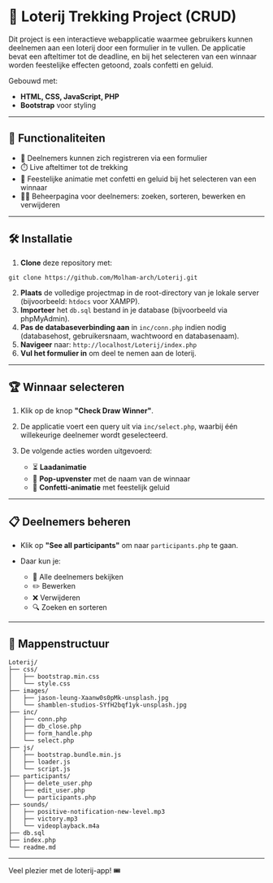 # 🎉 Loterij Trekking Project (CRUD)

Dit project is een interactieve webapplicatie waarmee gebruikers kunnen deelnemen aan een loterij door een formulier in te vullen. De applicatie bevat een afteltimer tot de deadline, en bij het selecteren van een winnaar worden feestelijke effecten getoond, zoals confetti en geluid.

Gebouwd met:

* **HTML, CSS, JavaScript, PHP**
* **Bootstrap** voor styling

---

## 🚀 Functionaliteiten

* 📄 Deelnemers kunnen zich registreren via een formulier
* ⏱️ Live afteltimer tot de trekking
* 🥳 Feestelijke animatie met confetti en geluid bij het selecteren van een winnaar
* 🧑‍💻 Beheerpagina voor deelnemers: zoeken, sorteren, bewerken en verwijderen

---

## 🛠️ Installatie

1.  **Clone** deze repository met:
   ```
   git clone https://github.com/Molham-arch/Loterij.git
   ```
2. **Plaats** de volledige projectmap in de root-directory van je lokale server (bijvoorbeeld: `htdocs` voor XAMPP).
3. **Importeer** het `db.sql` bestand in je database (bijvoorbeeld via phpMyAdmin).
4. **Pas de databaseverbinding aan** in `inc/conn.php` indien nodig (databasehost, gebruikersnaam, wachtwoord en databasenaam).
5. **Navigeer** naar:
   `http://localhost/Loterij/index.php`
6. **Vul het formulier in** om deel te nemen aan de loterij.

---

## 🏆 Winnaar selecteren

1. Klik op de knop **"Check Draw Winner"**.
2. De applicatie voert een query uit via `inc/select.php`, waarbij één willekeurige deelnemer wordt geselecteerd.
3. De volgende acties worden uitgevoerd:

   * ⏳ **Laadanimatie**
   * 🦮 **Pop-upvenster** met de naam van de winnaar
   * 🎊 **Confetti-animatie** met feestelijk geluid

---

## 📋 Deelnemers beheren

* Klik op **"See all participants"** om naar `participants.php` te gaan.
* Daar kun je:

  * 📌 Alle deelnemers bekijken
  * ✏️ Bewerken
  * ❌ Verwijderen
  * 🔍 Zoeken en sorteren

---

## 📁 Mappenstructuur 

```
Loterij/
├── css/
│   ├── bootstrap.min.css
│   └── style.css
├── images/
│   ├── jason-leung-Xaanw0s0pMk-unsplash.jpg
│   └── shamblen-studios-SYfH2bqf1yk-unsplash.jpg
├── inc/
│   ├── conn.php
│   ├── db_close.php
│   ├── form_handle.php
│   └── select.php
├── js/
│   ├── bootstrap.bundle.min.js
│   ├── loader.js
│   └── script.js
├── participants/
│   ├── delete_user.php
│   ├── edit_user.php
│   └── participants.php
├── sounds/
│   ├── positive-notification-new-level.mp3
│   ├── victory.mp3
│   └── videoplayback.m4a
├── db.sql
├── index.php
└── readme.md
```

---

Veel plezier met de loterij-app! 🎟️
